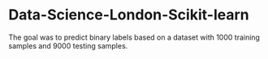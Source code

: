 # Data-Science-London-Scikit-learn
The goal was to predict binary labels based on a dataset with 1000 training samples and 9000 testing samples.

